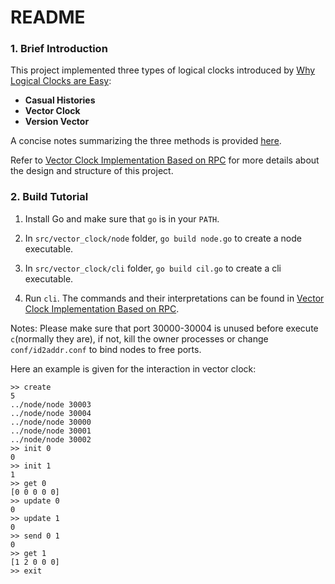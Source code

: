 # README

### 1. Brief Introduction

This project implemented three types of logical clocks introduced by [Why Logical Clocks are Easy](https://github.com/revectores/logical-clock-rpc/blob/main/docs/Why%20Logical%20Clocks%20are%20Easy.pdf):

- **Casual Histories**
- **Vector Clock**
- **Version Vector**

A concise notes summarizing the three methods is provided [here](https://github.com/revectores/logical-clock-rpc/blob/main/docs/Why%20Logical%20Clocks%20are%20Easy%20Notes.pdf).

Refer to [Vector Clock Implementation Based on RPC](https://github.com/revectores/logical-clock-rpc/blob/main/docs/Vector%20Clock%20Implementation%20Based%20on%20RPC.md) for more details about the design and structure of this project.







### 2. Build Tutorial

1. Install Go and make sure that `go` is in your `PATH`.

2. In `src/vector_clock/node` folder, `go build node.go` to create a node executable.

3. In `src/vector_clock/cli` folder, `go build cil.go` to create a cli executable.

4. Run `cli`. The commands and their interpretations can be found in [Vector Clock Implementation Based on RPC](https://github.com/revectores/logical-clock-rpc/blob/main/docs/Vector%20Clock%20Implementation%20Based%20on%20RPC.md).

Notes: Please make sure that port 30000-30004 is unused before execute `c`(normally they are), if not, kill the owner processes or change `conf/id2addr.conf` to bind nodes to free ports.

Here an example is given for the  interaction in vector clock:

```
>> create
5
../node/node 30003
../node/node 30004
../node/node 30000
../node/node 30001
../node/node 30002
>> init 0
0
>> init 1
1
>> get 0
[0 0 0 0 0]
>> update 0
0
>> update 1
0
>> send 0 1
0
>> get 1
[1 2 0 0 0]
>> exit
```

